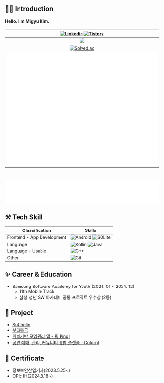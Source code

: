 ## 🙋‍♂️ Introduction
#### Hello. I'm Migyu Kim. 

|[![Linkedin](https://img.shields.io/badge/-LinkedIn-blue?style=for-the-badge&logo=Linkedin&logoColor=white)](https://www.linkedin.com/in/mingyu-kim-400891193/) [![Tistory](https://img.shields.io/badge/blog-000000?style=for-the-badge&logo=Tistory&logoColor=white)](https://kimmandooo.tistory.com/)|
|:---:|
|<a href="https://github.com/devxb/gitanimals">  <img src="https://render.gitanimals.org/farms/kimmandoo" width="500"/></a> |
| [![Solved.ac](http://mazassumnida.wtf/api/generate_badge?boj=kimmandoo)](https://solved.ac/kimmandoo) |
|<img align="center" src="https://raw.githubusercontent.com/kimmandoo/kimmandoo/main/github-metrics.svg" alt="Metrics" width="500"> |

#
![starred](/metrics.plugin.topics.icons.svg)



## ⚒ Tech Skill
<!--https://img.shields.io/badge/{배지이름}-{css컬러}?style={스타일}&logo={로고}&logoColor={로고컬러}-->
|Classification|Skills|
|---|---|
|Frontend - App Development|![Android](https://img.shields.io/badge/Android-236DB33F?style=for-the-badge&logo=android&logoColor=white)  ![SQLite](https://img.shields.io/badge/sqlite-003B57.svg?style=for-the-badge&logo=SQLite&logoColor=white)|
|Language|![Kotlin](https://img.shields.io/badge/kotlin-7F52FF?style=for-the-badge&logo=Kotlin&logoColor=white) ![Java](https://img.shields.io/badge/java-FF7800?style=for-the-badge&logo=java&logoColor=white)|
|Language - Usable|![C++](https://img.shields.io/badge/c++-%2300599C.svg?style=for-the-badge&logo=c%2B%2B&logoColor=white)|
|Other|![Git](https://img.shields.io/badge/git-%23F05033.svg?style=for-the-badge&logo=git&logoColor=white) |

## ✨ Career & Education
 - Samsung Software Academy for Youth (2024. 01 ~ 2024. 12)
   -  11th Mobile Track
   -  삼성 청년 SW 아카데미 공통 프로젝트 우수상 (2등)

## 🔭 Project

 - [SuChelin](https://github.com/SuChelin/SuChelinV2)
 - [부끄북극](https://github.com/kimmandoo/ShyPolarBear/tree/kimmandoo)
 - [위치기반 모임관리 앱 - 핑 Ping!](https://github.com/kimmandoo/Ping)
 - [공연 예매, 관리, 커뮤니티 통합 플랫폼 - Colorpl](https://github.com/kimmandoo/Colorpl)

## 📜 Certificate

- 정보보안산업기사(2023.5.25~)
- OPIc IH(2024.8.18~)

<!--
**mingyuk99/mingyuk99** is a ✨ _special_ ✨ repository because its `README.md` (this file) appears on your GitHub profile.
Here are some ideas to get you started:

- 🔭 I’m currently working on ...
- 🌱 I’m currently learning ...
- 👯 I’m looking to collaborate on ...
- 🤔 I’m looking for help with ...
- 💬 Ask me about ...
- 📫 How to reach me: ...
- 😄 Pronouns: ...
- ⚡ Fun fact: ...
-->
